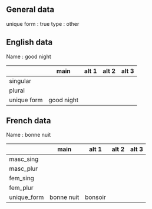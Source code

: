 ## General data

unique form : true
type : other

## English data

Name : good night

|             |    main    | alt 1 | alt 2 | alt 3 |
| :---------- | :--------: | :---: | :---: | ----- |
| singular    |            |       |       |       |
| plural      |            |       |       |       |
| unique form | good night |       |       |       |

## French data

Name : bonne nuit

|             |    main    |  alt 1  | alt 2 | alt 3 |
| :---------- | :--------: | :-----: | :---: | :---: |
| masc_sing   |            |         |       |       |
| masc_plur   |            |         |       |       |
| fem_sing    |            |         |       |       |
| fem_plur    |            |         |       |       |
| unique_form | bonne nuit | bonsoir |       |       |


